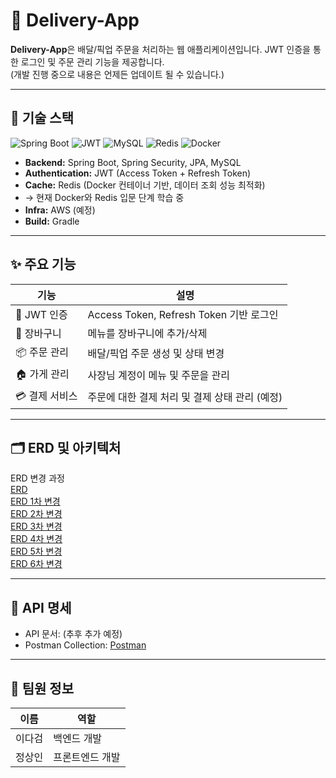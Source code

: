 # 🚀 Delivery-App

**Delivery-App**은 배달/픽업 주문을 처리하는 웹 애플리케이션입니다. JWT 인증을 통한 로그인 및 주문 관리 기능을 제공합니다.\
(개발 진행 중으로 내용은 언제든 업데이트 될 수 있습니다.)

---

## 📌 기술 스택

![Spring Boot](https://img.shields.io/badge/Spring%20Boot-3.4.3-green?logo=spring)
![JWT](https://img.shields.io/badge/JWT-Authentication-orange)
![MySQL](https://img.shields.io/badge/MySQL-8.0.36-blue?logo=mysql)
![Redis](https://img.shields.io/badge/Redis-7.4.2-red?logo=redis)
![Docker](https://img.shields.io/badge/Docker-Containerization-blue?logo=docker)

- **Backend:** Spring Boot, Spring Security, JPA, MySQL  
- **Authentication:** JWT (Access Token + Refresh Token)
- **Cache:** Redis (Docker 컨테이너 기반, 데이터 조회 성능 최적화)
- → 현재 Docker와 Redis 입문 단계 학습 중  
- **Infra:** AWS (예정)  
- **Build:** Gradle  

---

## ✨ 주요 기능

| 기능 | 설명 |
|------|------|
| 🔐 JWT 인증 | Access Token, Refresh Token 기반 로그인 |
| 🛒 장바구니 | 메뉴를 장바구니에 추가/삭제 |
| 📦 주문 관리 | 배달/픽업 주문 생성 및 상태 변경 |
| 🏠 가게 관리 | 사장님 계정이 메뉴 및 주문을 관리 |
| 💳 결제 서비스 |	주문에 대한 결제 처리 및 결제 상태 관리 (예정) |
---

## 🗂 ERD 및 아키텍처

ERD 변경 과정\
[ERD](https://drive.google.com/file/d/1NwxAfwWm77QdKvtVt4K1UndHKuJ1FdgL/view?usp=sharing)\
[ERD 1차 변경](https://drive.google.com/file/d/1xJN1zos4hOb2IoZAH681U0JbehwFDfNI/view?usp=sharing)\
[ERD 2차 변경](https://drive.google.com/file/d/1uE4hROb0lU1AZjo-qNGRsaL5nsAWcUHs/view?usp=sharing)\
[ERD 3차 변경](https://drive.google.com/file/d/11MP8k2anu-_WZYavYzYC1PNzRgoMvrgH/view?usp=sharing)\
[ERD 4차 변경](https://drive.google.com/file/d/1y74OE9vOHWuTnC3YISA0UDA689GYEMq1/view?usp=sharing)\
[ERD 5차 변경](https://drive.google.com/file/d/1vfxFoXPVWFIdTNrlR8xAwDWAfgnOgbB3/view?usp=sharing)\
[ERD 6차 변경](https://drive.google.com/file/d/1tHLph0VJp2bRF5eRd_zH2hK50pRFzCLA/view?usp=sharing)


---

## 📑 API 명세

- API 문서: (추후 추가 예정)
- Postman Collection: [Postman](https://www.postman.com/flight-pilot-69639445/workspace/delivery-test/collection/33603196-30098c20-c4ae-4137-b2ab-eaa5ed66cc45?action=share&creator=33603196)

---

## 👥 팀원 정보

| 이름 | 역할 |
|------|------|
| 이다검 | 백엔드 개발 |
| 정상인 | 프론트엔드 개발 |
